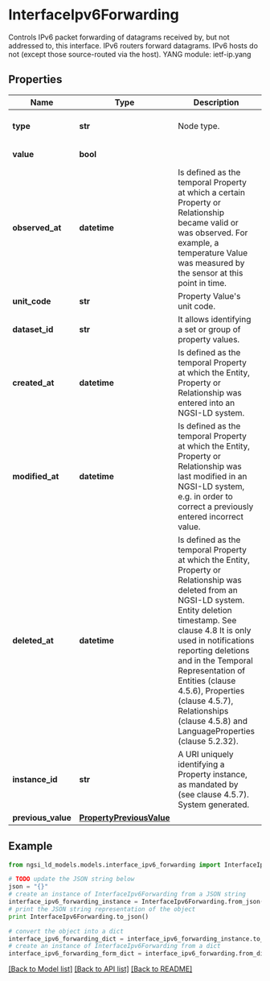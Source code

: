 # InterfaceIpv6Forwarding

Controls IPv6 packet forwarding of datagrams received by, but not addressed to, this interface. IPv6 routers forward datagrams. IPv6 hosts do not (except those source-routed via the host).  YANG module: ietf-ip.yang 

## Properties

Name | Type | Description | Notes
------------ | ------------- | ------------- | -------------
**type** | **str** | Node type.  | [optional] [default to 'Property']
**value** | **bool** |  | [default to False]
**observed_at** | **datetime** | Is defined as the temporal Property at which a certain Property or Relationship became valid or was observed. For example, a temperature Value was measured by the sensor at this point in time.  | [optional] 
**unit_code** | **str** | Property Value&#39;s unit code.  | [optional] 
**dataset_id** | **str** | It allows identifying a set or group of property values.  | [optional] 
**created_at** | **datetime** | Is defined as the temporal Property at which the Entity, Property or Relationship was entered into an NGSI-LD system.  | [optional] [readonly] 
**modified_at** | **datetime** | Is defined as the temporal Property at which the Entity, Property or Relationship was last modified in an NGSI-LD system, e.g. in order to correct a previously entered incorrect value.  | [optional] [readonly] 
**deleted_at** | **datetime** | Is defined as the temporal Property at which the Entity, Property or Relationship was deleted from an NGSI-LD system.  Entity deletion timestamp. See clause 4.8 It is only used in notifications reporting deletions and in the Temporal Representation of Entities (clause 4.5.6), Properties (clause 4.5.7), Relationships (clause 4.5.8) and LanguageProperties (clause 5.2.32).  | [optional] [readonly] 
**instance_id** | **str** | A URI uniquely identifying a Property instance, as mandated by (see clause 4.5.7). System generated.  | [optional] [readonly] 
**previous_value** | [**PropertyPreviousValue**](PropertyPreviousValue.md) |  | [optional] 

## Example

```python
from ngsi_ld_models.models.interface_ipv6_forwarding import InterfaceIpv6Forwarding

# TODO update the JSON string below
json = "{}"
# create an instance of InterfaceIpv6Forwarding from a JSON string
interface_ipv6_forwarding_instance = InterfaceIpv6Forwarding.from_json(json)
# print the JSON string representation of the object
print InterfaceIpv6Forwarding.to_json()

# convert the object into a dict
interface_ipv6_forwarding_dict = interface_ipv6_forwarding_instance.to_dict()
# create an instance of InterfaceIpv6Forwarding from a dict
interface_ipv6_forwarding_form_dict = interface_ipv6_forwarding.from_dict(interface_ipv6_forwarding_dict)
```
[[Back to Model list]](../README.md#documentation-for-models) [[Back to API list]](../README.md#documentation-for-api-endpoints) [[Back to README]](../README.md)


